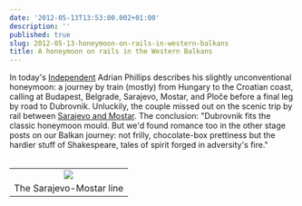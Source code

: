 ```yaml
---
date: '2012-05-13T13:53:00.002+01:00'
description: ''
published: true
slug: 2012-05-13-honeymoon-on-rails-in-western-balkans
title: A honeymoon on rails in the Western Balkans
---
```


In today's <a href="http://www.independent.co.uk/travel/europe/war-and-peace-romance-on-the-rails-of-a-slavic-odyssey-7742080.html">Independent</a> Adrian Phillips describes his slightly unconventional honeymoon: a journey by train (mostly) from Hungary to the Croatian coast, calling at Budapest, Belgrade, Sarajevo, Mostar, and Ploče before a final leg by road to Dubrovnik. Unluckily, the couple missed out on the scenic trip by rail between <a href="http://www.balkanology.com/overview/article_scenicrailways.html#bosnia">Sarajevo and Mostar</a>. The conclusion: "Dubrovnik fits the classic honeymoon mould. But we'd found romance too in the other stage posts on our Balkan journey: not frilly, chocolate-box prettiness but the hardier stuff of Shakespeare, tales of spirit forged in adversity's fire." <br /><br />
<table align="center" cellpadding="0" cellspacing="0" class="tr-caption-container" style="margin-left: auto; margin-right: auto; text-align: center;"><tbody>
<tr><td style="text-align: center;"><a href="http://www.pbase.com/alangrant/image/85622211" style="margin-left: auto; margin-right: auto;"><img border="0" src="http://www.pbase.com/alangrant/image/85622211/small.jpg" /></a></td></tr>
<tr><td class="tr-caption" style="text-align: center;">The Sarajevo-Mostar line</td></tr>
</tbody></table>
<br />
<br />